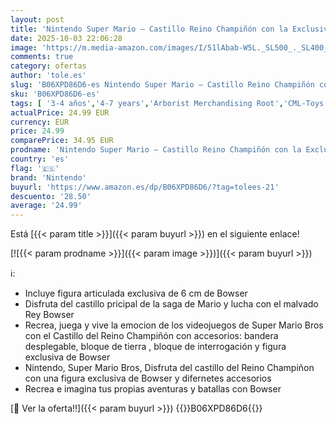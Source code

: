 ```yaml
---
layout: post
title: 'Nintendo Super Mario – Castillo Reino Champiñón con la Exclusiva Figura de Acción Articulada “Bowser” de 6 cm – Juguete para Niños con Multitud de Piezas – Juguete Niños 3 Años +'
date: 2025-10-03 22:06:28
image: 'https://m.media-amazon.com/images/I/51lAbab-W5L._SL500_._SL400_.jpg'
comments: true
category: ofertas
author: 'tole.es'
slug: 'B06XPD86D6-es Nintendo Super Mario – Castillo Reino Champiñón con la...'
sku: 'B06XPD86D6-es'
tags: [ '3-4 años','4-7 years','Arborist Merchandising Root','CML-Toys','Conjuntos de figuras de juguete','Juguetes','Juguetes y juegos','Muñecos y figuras','Paid Social - CML Toys','Self Service','Special Features Stores','Toys & Figures','Toys All','VAF_4-7','b6d17eda-2c26-45ed-a098-453a9f96e839_0','b6d17eda-2c26-45ed-a098-453a9f96e839_101','b6d17eda-2c26-45ed-a098-453a9f96e839_1101','b6d17eda-2c26-45ed-a098-453a9f96e839_1801','b6d17eda-2c26-45ed-a098-453a9f96e839_3401','b6d17eda-2c26-45ed-a098-453a9f96e839_3601','b6d17eda-2c26-45ed-a098-453a9f96e839_901','nintendo','🇪🇸', ]
actualPrice: 24.99 EUR
currency: EUR
price: 24.99
comparePrice: 34.95 EUR
prodname: 'Nintendo Super Mario – Castillo Reino Champiñón con la Exclusiva Figura de Acción Articulada “Bowser” de 6 cm – Juguete para Niños con Multitud de Piezas – Juguete Niños 3 Años +'
country: 'es'
flag: '🇪🇸'
brand: 'Nintendo'
buyurl: 'https://www.amazon.es/dp/B06XPD86D6/?tag=tolees-21'
descuento: '28.50'
average: '24.99'
---
```


Está [{{< param title >}}]({{< param buyurl >}}) en el siguiente enlace!

[![{{< param prodname >}}]({{< param image >}})]({{< param buyurl >}})

ℹ️:

- Incluye figura articulada exclusiva de 6 cm de Bowser
- Disfruta del castillo pricipal de la saga de Mario y lucha con el malvado Rey Bowser
- Recrea, juega y vive la emocion de los videojuegos de Super Mario Bros con el Castillo del Reino Champiñón con accesorios: bandera desplegable, bloque de tierra , bloque de interrogación y figura exclusiva de Bowser
- Nintendo, Super Mario Bros, Disfruta del castillo del Reino Champiñon con una figura exclusiva de Bowser y difernetes accesorios
- Recrea e imagina tus propias aventuras y batallas con Bowser

[🛒 Ver la oferta!!]({{< param buyurl >}})
{{<world>}}B06XPD86D6{{</world>}}
